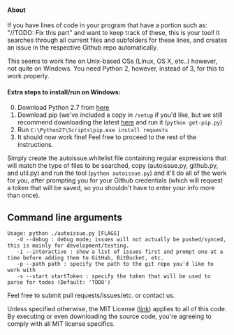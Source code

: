 #### About
If you have lines of code in your program that have a portion such as: "//TODO: Fix this part" and want to keep track of these, this is your tool! It searches through all current files and subfolders for these lines, and creates an issue in the respective Github repo automatically. 

This seems to work fine on Unix-based OSs (Linux, OS X, etc..) however, not quite on Windows. You need Python 2, however, instead of 3, for this to work properly. 

#### Extra steps to install/run on Windows:
0. Download Python 2.7 from [here](https://www.python.org/downloads/)
1. Download pip (we've included a copy in `/setup` if you'd like, but we still recommend downloading the latest [here](https://raw.githubusercontent.com/pypa/pip/master/contrib/get-pip.py) and run it (`python get-pip.py`)
2. Run `C:\Python27\Scripts\pip.exe install requests`
3. It should now work fine! Feel free to proceed to the rest of the instructions.


Simply create the autoissue.whitelist file containing regular expressions that will match the type of files to be searched, copy (autoissue.py, github.py, and util.py) and run the tool (`python autoissue.py`) and it'll do all of the work for you, after prompting you for your Github credentials (which will request a token that will be saved, so you shouldn't have to enter your info more than once).

## Command line arguments
```
Usage: python ./autoissue.py [FLAGS]
   -d --debug : debug mode; issues will not actually be pushed/synced, this is mainly for development/testing.
   -i --interactive : show a list of issues first and prompt one at a time before adding them to GitHub, BitBucket, etc.
   -p --path path : specify the path to the git repo you'd like to work with
   -s --start startToken : specify the token that will be used to parse for todos (Default: 'TODO')
```

Feel free to submit pull requests/issues/etc. or contact us.

Unless specified otherwise, the MIT License ([link](http://opensource.org/licenses/MIT)) applies to all of this code. By executing or even downloading the source code, you're agreeing to comply with all MIT license specifics. 
